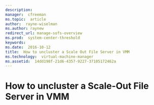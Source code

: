 ```yaml
---
description:  
manager:  cfreeman
ms.topic:  article
author:  rayne-wiselman
ms.author: raynew
redirect_url: manage-sofs-overview
ms.prod:  system-center-threshold
keywords:  
ms.date:  2016-10-12
title:  How to uncluster a Scale Out File Server in VMM
ms.technology:  virtual-machine-manager
ms.assetid:  14dd198f-21d6-4357-9227-37105172462a
---
```


# How to uncluster a Scale-Out File Server in VMM
